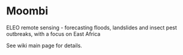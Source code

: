 # Moombi
ELEO remote sensing - forecasting floods, landslides and insect pest outbreaks, with a focus on East Africa

See wiki main page for details.
